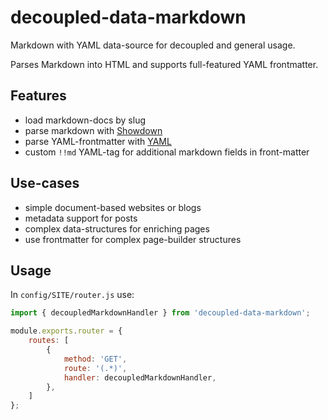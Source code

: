 # decoupled-data-markdown

Markdown with YAML data-source for decoupled and general usage.

Parses Markdown into HTML and supports full-featured YAML frontmatter.

## Features

* load markdown-docs by slug
* parse markdown with [Showdown](http://showdownjs.com/)
* parse YAML-frontmatter with [YAML](https://eemeli.org/yaml/)
* custom `!!md` YAML-tag for additional markdown fields in front-matter

## Use-cases

* simple document-based websites or blogs
* metadata support for posts
* complex data-structures for enriching pages
* use frontmatter for complex page-builder structures 

## Usage

In `config/SITE/router.js` use:

```js
import { decoupledMarkdownHandler } from 'decoupled-data-markdown';

module.exports.router = {
    routes: [
        {
            method: 'GET',
            route: '(.*)',
            handler: decoupledMarkdownHandler,
        },
    ]
};
```
